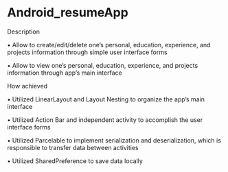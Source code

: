 # Android_resumeApp

Description

•	Allow to create/edit/delete one’s personal, education, experience, and projects information through simple user interface forms

•	Allow to view one’s personal, education, experience, and projects information through app’s main interface

How achieved

•	Utilized LinearLayout and Layout Nesting to organize the app’s main interface

•	Utilized Action Bar and independent activity to accomplish the user interface forms

•	Utilized Parcelable to implement serialization and deserialization, which is responsible to transfer data between activities

•	Utilized SharedPreference to save data locally
